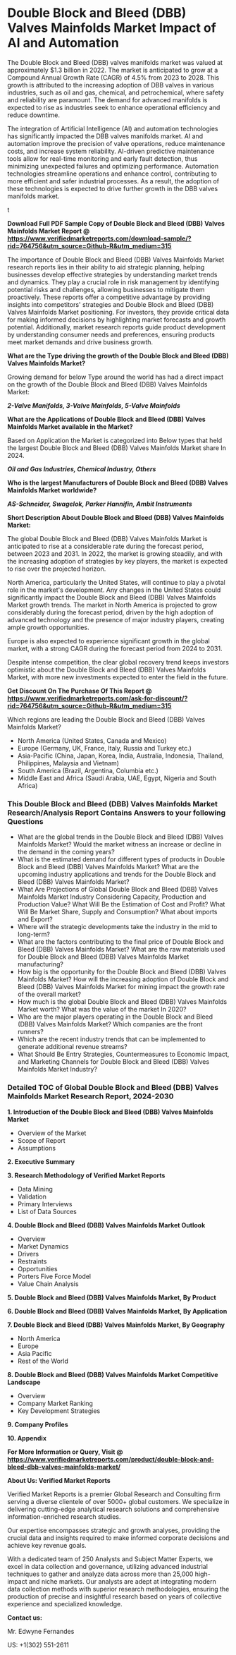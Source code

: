 <meta name="title" content="Global Double Block and Bleed (DBB) Valves Mainfolds Market Impact of AI and Automation"><meta name="description" content="The Double Block and Bleed (DBB) valves manifolds market was valued at approximately $1.3 billion in 2022. The market is anticipated to grow at a Compound Annual Growt"><meta name="title" content="Double Block and Bleed (DBB) Valves Mainfolds Market Size, Share, Scope, Trends, Growth, Opportunities, Analysis, Forecast"><h1>Double Block and Bleed (DBB) Valves Mainfolds Market Impact of AI and Automation</h1><p>The Double Block and Bleed (DBB) valves manifolds market was valued at approximately $1.3 billion in 2022. The market is anticipated to grow at a Compound Annual Growth Rate (CAGR) of 4.5% from 2023 to 2028. This growth is attributed to the increasing adoption of DBB valves in various industries, such as oil and gas, chemical, and petrochemical, where safety and reliability are paramount. The demand for advanced manifolds is expected to rise as industries seek to enhance operational efficiency and reduce downtime.</p><p>The integration of Artificial Intelligence (AI) and automation technologies has significantly impacted the DBB valves manifolds market. AI and automation improve the precision of valve operations, reduce maintenance costs, and increase system reliability. AI-driven predictive maintenance tools allow for real-time monitoring and early fault detection, thus minimizing unexpected failures and optimizing performance. Automation technologies streamline operations and enhance control, contributing to more efficient and safer industrial processes. As a result, the adoption of these technologies is expected to drive further growth in the DBB valves manifolds market.</p>t</p><p id="" class=""><strong>Download Full PDF Sample Copy of Double Block and Bleed (DBB) Valves Mainfolds Market Report @ <a href="https://www.verifiedmarketreports.com/download-sample/?rid=764756&utm_source=Github-R&utm_medium=315" target="_blank">https://www.verifiedmarketreports.com/download-sample/?rid=764756&utm_source=Github-R&utm_medium=315</a></strong></p><p>The importance of&nbsp;Double Block and Bleed (DBB) Valves Mainfolds Market research reports lies in their ability to aid strategic planning, helping businesses develop effective strategies by understanding market trends and dynamics. They play a crucial role in risk management by identifying potential risks and challenges, allowing businesses to mitigate them proactively. These reports offer a competitive advantage by providing insights into competitors' strategies and Double Block and Bleed (DBB) Valves Mainfolds Market positioning. For investors, they provide critical data for making informed decisions by highlighting market forecasts and growth potential. Additionally, market research reports guide product development by understanding consumer needs and preferences, ensuring products meet market demands and drive business growth.</p><p><strong>What are the&nbsp;Type driving the growth of the Double Block and Bleed (DBB) Valves Mainfolds Market?</strong></p><p id="" class="">Growing demand for below Type around the world has had a direct impact on the growth of the Double Block and Bleed (DBB) Valves Mainfolds Market:</p><em><strong>2-Valve Manifolds, 3-Valve Mainfolds, 5-Valve Mainfolds</strong></em></p><strong>What are the&nbsp;Applications&nbsp;of Double Block and Bleed (DBB) Valves Mainfolds Market available in the Market?</strong></p><p id="" class="">Based on Application the Market is categorized into Below types that held the largest Double Block and Bleed (DBB) Valves Mainfolds Market share In 2024.</p><em><strong>Oil and Gas Industries, Chemical Industry, Others</strong></em></p><strong>Who is the largest Manufacturers of Double Block and Bleed (DBB) Valves Mainfolds Market worldwide?</strong></p><p><em><strong>AS-Schneider, Swagelok, Parker Hannifin, Ambit Instruments</strong></em></p><p id="" class=""><strong>Short Description About Double Block and Bleed (DBB) Valves Mainfolds Market:</strong></p><p>The global Double Block and Bleed (DBB) Valves Mainfolds Market is anticipated to rise at a considerable rate during the forecast period, between 2023 and 2031. In 2022, the market is growing steadily, and with the increasing adoption of strategies by key players, the market is expected to rise over the projected horizon.</p><p>North America, particularly the United States, will continue to play a pivotal role in the market's development. Any changes in the United States could significantly impact the Double Block and Bleed (DBB) Valves Mainfolds Market growth trends. The market in North America is projected to grow considerably during the forecast period, driven by the high adoption of advanced technology and the presence of major industry players, creating ample growth opportunities.</p><p>Europe is also expected to experience significant growth in the global market, with a strong CAGR during the forecast period from 2024 to 2031.</p><p>Despite intense competition, the clear global recovery trend keeps investors optimistic about the Double Block and Bleed (DBB) Valves Mainfolds Market, with more new investments expected to enter the field in the future.</p><p id="" class=""><strong>Get Discount On The Purchase Of This Report @ <a href="https://www.verifiedmarketreports.com/ask-for-discount/?rid=764756&utm_source=Github-R&utm_medium=315" target="_blank">https://www.verifiedmarketreports.com/ask-for-discount/?rid=764756&utm_source=Github-R&utm_medium=315</a></strong></p>Which regions are leading the Double Block and Bleed (DBB) Valves Mainfolds Market?</p><ul><li>North America (United States, Canada and Mexico)</li><li>Europe (Germany, UK, France, Italy, Russia and Turkey etc.)</li><li>Asia-Pacific (China, Japan, Korea, India, Australia, Indonesia, Thailand, Philippines, Malaysia and Vietnam)</li><li>South America (Brazil, Argentina, Columbia etc.)</li><li>Middle East and Africa (Saudi Arabia, UAE, Egypt, Nigeria and South Africa)</li></ul><h3 id="" class="">This Double Block and Bleed (DBB) Valves Mainfolds Market Research/Analysis Report Contains Answers to your following Questions</h3><ul><li>What are the global trends in the Double Block and Bleed (DBB) Valves Mainfolds Market? Would the market witness an increase or decline in the demand in the coming years?</li><li>What is the estimated demand for different types of products in Double Block and Bleed (DBB) Valves Mainfolds Market? What are the upcoming industry applications and trends for the Double Block and Bleed (DBB) Valves Mainfolds Market?</li><li>What Are Projections of Global Double Block and Bleed (DBB) Valves Mainfolds Market Industry Considering Capacity, Production and Production Value? What Will Be the Estimation of Cost and Profit? What Will Be Market Share, Supply and Consumption? What about imports and Export?</li><li>Where will the strategic developments take the industry in the mid to long-term?</li><li>What are the factors contributing to the final price of Double Block and Bleed (DBB) Valves Mainfolds Market? What are the raw materials used for Double Block and Bleed (DBB) Valves Mainfolds Market manufacturing?</li><li>How big is the opportunity for the Double Block and Bleed (DBB) Valves Mainfolds Market? How will the increasing adoption of Double Block and Bleed (DBB) Valves Mainfolds Market for mining impact the growth rate of the overall market?</li><li>How much is the global Double Block and Bleed (DBB) Valves Mainfolds Market worth? What was the value of the market In 2020?</li><li>Who are the major players operating in the Double Block and Bleed (DBB) Valves Mainfolds Market? Which companies are the front runners?</li><li>Which are the recent industry trends that can be implemented to generate additional revenue streams?</li><li>What Should Be Entry Strategies, Countermeasures to Economic Impact, and Marketing Channels for Double Block and Bleed (DBB) Valves Mainfolds Market Industry?</li></ul><h3 id="" class="">Detailed TOC of Global Double Block and Bleed (DBB) Valves Mainfolds Market Research Report, 2024-2030</h3><p id="" class=""><strong>1. Introduction of the Double Block and Bleed (DBB) Valves Mainfolds Market</strong></p><ul><li>Overview of the Market</li><li>Scope of Report</li><li>Assumptions</li></ul><p id="" class=""><strong>2. Executive Summary</strong></p><p id="" class=""><strong>3. Research Methodology of Verified Market Reports</strong></p><ul><li>Data Mining</li><li>Validation</li><li>Primary Interviews</li><li>List of Data Sources</li></ul><p id="" class=""><strong>4. Double Block and Bleed (DBB) Valves Mainfolds Market Outlook</strong></p><ul><li>Overview</li><li>Market Dynamics</li><li>Drivers</li><li>Restraints</li><li>Opportunities</li><li>Porters Five Force Model</li><li>Value Chain Analysis</li></ul><p id="" class=""><strong>5. Double Block and Bleed (DBB) Valves Mainfolds Market, By Product</strong></p><p id="" class=""><strong>6. Double Block and Bleed (DBB) Valves Mainfolds Market, By Application</strong></p><p id="" class=""><strong>7. Double Block and Bleed (DBB) Valves Mainfolds Market, By Geography</strong></p><ul><li>North America</li><li>Europe</li><li>Asia Pacific</li><li>Rest of the World</li></ul><p id="" class=""><strong>8. Double Block and Bleed (DBB) Valves Mainfolds Market Competitive Landscape</strong></p><ul><li>Overview</li><li>Company Market Ranking</li><li>Key Development Strategies</li></ul><p id="" class=""><strong>9. Company Profiles</strong></p><p id="" class=""><strong>10. Appendix</strong></p><p id="" class=""><strong>For More Information or Query, Visit @ <a href="https://www.verifiedmarketreports.com/product/double-block-and-bleed-dbb-valves-mainfolds-market/" target="_blank">https://www.verifiedmarketreports.com/product/double-block-and-bleed-dbb-valves-mainfolds-market/</a></strong></p><p id="" class=""><strong>About Us: Verified Market Reports</strong></p><p id="" class="">Verified Market Reports is a premier Global Research and Consulting firm serving a diverse clientele of over 5000+ global customers. We specialize in delivering cutting-edge analytical research solutions and comprehensive information-enriched research studies.</p><p id="" class="">Our expertise encompasses strategic and growth analyses, providing the crucial data and insights required to make informed corporate decisions and achieve key revenue goals.</p><p id="" class="">With a dedicated team of 250 Analysts and Subject Matter Experts, we excel in data collection and governance, utilizing advanced industrial techniques to gather and analyze data across more than 25,000 high-impact and niche markets. Our analysts are adept at integrating modern data collection methods with superior research methodologies, ensuring the production of precise and insightful research based on years of collective experience and specialized knowledge.</p><p id="" class=""><strong>Contact us:</strong></p><p id="" class="">Mr. Edwyne Fernandes</p><p id="" class="">US: +1(302) 551-2611</p>
